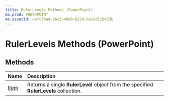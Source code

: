 ```yaml
---
title: RulerLevels Methods (PowerPoint)
ms.prod: POWERPOINT
ms.assetid: eafcf0a4-96c3-49d0-b22d-ba12d11b423b
---
```



# RulerLevels Methods (PowerPoint)

## Methods



|**Name**|**Description**|
|:-----|:-----|
|[Item](rulerlevels-item-method-powerpoint.md)|Returns a single  **RulerLevel** object from the specified **RulerLevels** collection.|

